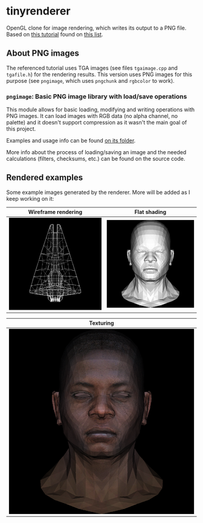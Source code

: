 # tinyrenderer

OpenGL clone for image rendering, which writes its output to a PNG file. Based on [this tutorial](https://github.com/ssloy/tinyrenderer/wiki) found on [this list](https://github.com/danistefanovic/build-your-own-x).

## About PNG images

The referenced tutorial uses TGA images (see files `tgaimage.cpp` and `tgafile.h`) for the rendering results. This version uses PNG images for this purpose (see `pngimage`, which uses `pngchunk` and `rgbcolor` to work).

### `pngimage`: Basic PNG image library with load/save operations

This module allows for basic loading, modifying and writing operations with PNG images. It can load images with RGB data (no alpha channel, no palette) and it doesn't support compression as it wasn't the main goal of this project.

Examples and usage info can be found [on its folder](https://github.com/diegoroyo/tinyrenderer/tree/master/pngimage).

More info about the process of loading/saving an image and the needed calculations (filters, checksums, etc.) can be found on the source code.

## Rendered examples

Some example images generated by the renderer. More will be added as I keep working on it:

Wireframe rendering | Flat shading
:---: | :---:
![Wireframe rendering](img/lesson1_wireframe.png) | ![Flat shading](img/lesson2_flatshading.png)

Texturing |
:---: |
![Texturing](img/lesson3_texturehw.png) |
